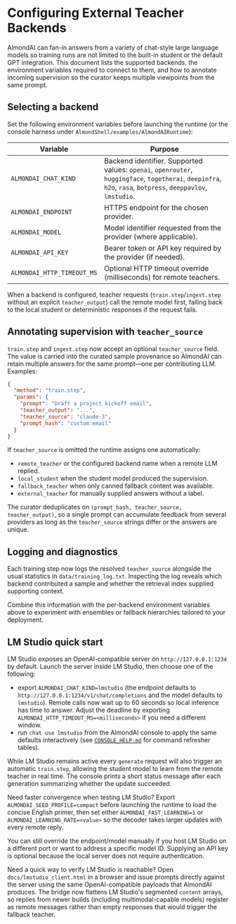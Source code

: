 # Configuring External Teacher Backends

AlmondAI can fan-in answers from a variety of chat-style large language models so
training runs are not limited to the built-in student or the default GPT
integration. This document lists the supported backends, the environment
variables required to connect to them, and how to annotate incoming supervision
so the curator keeps multiple viewpoints from the same prompt.

## Selecting a backend

Set the following environment variables before launching the runtime (or the
console harness under `AlmondShell/examples/AlmondAIRuntime`):

| Variable | Purpose |
| --- | --- |
| `ALMONDAI_CHAT_KIND` | Backend identifier. Supported values: `openai`, `openrouter`, `huggingface`, `togetherai`, `deepinfra`, `h2o`, `rasa`, `botpress`, `deeppavlov`, `lmstudio`. |
| `ALMONDAI_ENDPOINT` | HTTPS endpoint for the chosen provider. |
| `ALMONDAI_MODEL` | Model identifier requested from the provider (where applicable). |
| `ALMONDAI_API_KEY` | Bearer token or API key required by the provider (if needed). |
| `ALMONDAI_HTTP_TIMEOUT_MS` | Optional HTTP timeout override (milliseconds) for remote teachers. |

When a backend is configured, teacher requests (`train.step`/`ingest.step` without
an explicit `teacher_output`) call the remote model first, falling back to the
local student or deterministic responses if the request fails.

## Annotating supervision with `teacher_source`

`train.step` and `ingest.step` now accept an optional `teacher_source` field. The
value is carried into the curated sample provenance so AlmondAI can retain
multiple answers for the same prompt—one per contributing LLM. Examples:

```json
{
  "method": "train.step",
  "params": {
    "prompt": "Draft a project kickoff email",
    "teacher_output": "...",
    "teacher_source": "claude-3",
    "prompt_hash": "custom:email"
  }
}
```

If `teacher_source` is omitted the runtime assigns one automatically:

- `remote_teacher` or the configured backend name when a remote LLM replied.
- `local_student` when the student model produced the supervision.
- `fallback_teacher` when only canned fallback content was available.
- `external_teacher` for manually supplied answers without a label.

The curator deduplicates on `(prompt_hash, teacher_source, teacher_output)`, so a
single prompt can accumulate feedback from several providers as long as the
`teacher_source` strings differ or the answers are unique.

## Logging and diagnostics

Each training step now logs the resolved `teacher_source` alongside the usual
statistics in `data/training_log.txt`. Inspecting the log reveals which backend
contributed a sample and whether the retrieval index supplied supporting
context.

Combine this information with the per-backend environment variables above to
experiment with ensembles or fallback hierarchies tailored to your deployment.

## LM Studio quick start

LM Studio exposes an OpenAI-compatible server on `http://127.0.0.1:1234` by
default. Launch the server inside LM Studio, then choose one of the following:

- export `ALMONDAI_CHAT_KIND=lmstudio` (the endpoint defaults to
  `http://127.0.0.1:1234/v1/chat/completions` and the model defaults to
  `lmstudio`). Remote calls now wait up to 60 seconds so local inference has
  time to answer. Adjust the deadline by exporting
  `ALMONDAI_HTTP_TIMEOUT_MS=<milliseconds>` if you need a different window.
- run `chat use lmstudio` from the AlmondAI console to apply the same defaults
  interactively (see [`CONSOLE_HELP.md`](CONSOLE_HELP.md) for command refresher
  tables).

While LM Studio remains active every `generate` request will also trigger an
automatic `train.step`, allowing the student model to learn from the remote
teacher in real time. The console prints a short status message after each
generation summarizing whether the update succeeded.

Need faster convergence when testing LM Studio? Export
`ALMONDAI_SEED_PROFILE=compact` before launching the runtime to load the concise
English primer, then set either `ALMONDAI_FAST_LEARNING=1` or
`ALMONDAI_LEARNING_RATE=<value>` so the decoder takes larger updates with every
remote reply.

You can still override the endpoint/model manually if you host LM Studio on a
different port or want to address a specific model ID. Supplying an API key is
optional because the local server does not require authentication.

Need a quick way to verify LM Studio is reachable? Open
`docs/lmstudio_client.html` in a browser and issue prompts directly against the
server using the same OpenAI-compatible payloads that AlmondAI produces.
The bridge now flattens LM Studio's segmented `content` arrays, so replies from
newer builds (including multimodal-capable models) register as remote messages
rather than empty responses that would trigger the fallback teacher.
